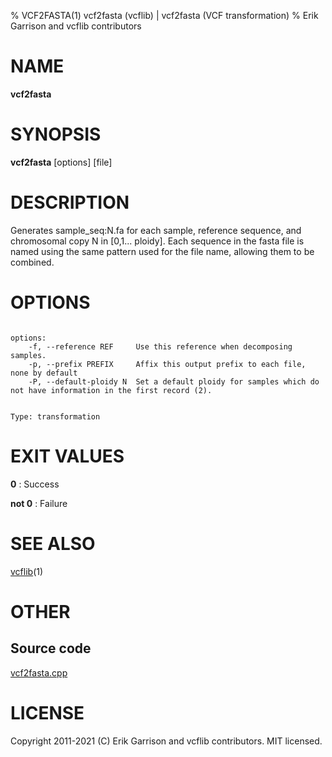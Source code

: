 % VCF2FASTA(1) vcf2fasta (vcflib) | vcf2fasta (VCF transformation)
% Erik Garrison and vcflib contributors

# NAME

**vcf2fasta**

# SYNOPSIS

**vcf2fasta** [options] [file]

# DESCRIPTION

Generates sample_seq:N.fa for each sample, reference sequence, and chromosomal copy N in [0,1... ploidy]. Each sequence in the fasta file is named using the same pattern used for the file name, allowing them to be combined.



# OPTIONS

```

options:
    -f, --reference REF     Use this reference when decomposing samples.
    -p, --prefix PREFIX     Affix this output prefix to each file, none by default
    -P, --default-ploidy N  Set a default ploidy for samples which do not have information in the first record (2).


Type: transformation

```





# EXIT VALUES

**0**
: Success

**not 0**
: Failure

# SEE ALSO



[vcflib](./vcflib.md)(1)



# OTHER

## Source code

[vcf2fasta.cpp](https://github.com/vcflib/vcflib/blob/master/src/vcf2fasta.cpp)

# LICENSE

Copyright 2011-2021 (C) Erik Garrison and vcflib contributors. MIT licensed.

<!--
  Created with ./scripts/bin2md.rb scripts/bin2md-template.erb
-->
